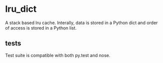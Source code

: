 lru_dict
========

A stack based lru cache. Interally, data is stored in a Python dict and order of access is stored in a Python list.

tests
-----

Test suite is compatible with both py.test and nose.
